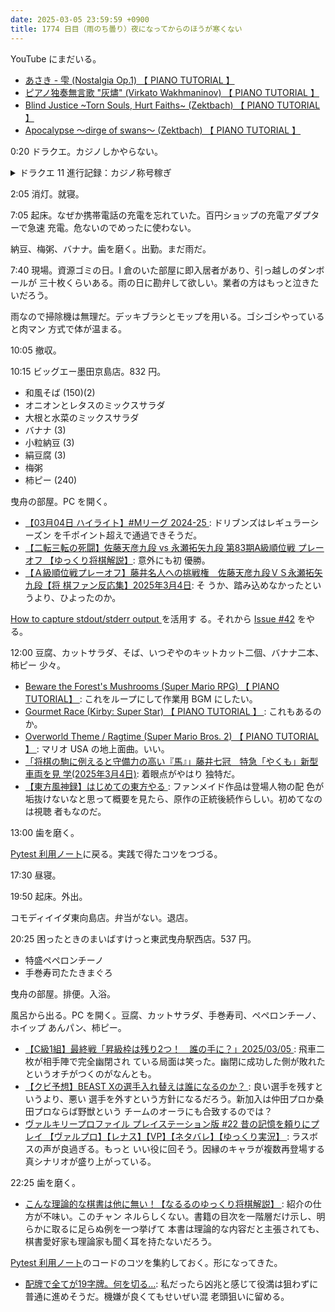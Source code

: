 ```yaml
---
date: 2025-03-05 23:59:59 +0900
title: 1774 日目（雨のち曇り）夜になってからのほうが寒くない
---
```


YouTube にまだいる。

* [あさき - 雫 (Nostalgia Op.1) 【 PIANO TUTORIAL 】](https://www.youtube.com/watch?v=w90PKaBAl44)
* [ピアノ独奏無言歌 "灰燼" (Virkato Wakhmaninov) 【 PIANO TUTORIAL 】](https://www.youtube.com/watch?v=A9940NpSLfc)
* [Blind Justice ~Torn Souls, Hurt Faiths~ (Zektbach) 【 PIANO TUTORIAL 】](https://www.youtube.com/watch?v=uT-sv0QIJiU)
* [Apocalypse ～dirge of swans～ (Zektbach) 【 PIANO TUTORIAL 】](https://www.youtube.com/watch?v=3aWqOeA5JWs)

0:20 ドラクエ。カジノしかやらない。

<details><summary>ドラクエ 11 進行記録：カジノ称号稼ぎ</summary>
<p>グロッタカジノ。画面百分率設定を 65 パーに戻す。
最上階のルーレット六台を一つずつこなしていく。賭け方もいろいろ試す。称号を得ていく。
うち一つは緑称号。</p>

<p>ルーレットの宝箱はジャックポットでない当たりならば普通にコインが 36 戻って来る仕様という理解になった。</p>

<p>そんなこんなでルーレットでジャックポットを二度当て、コインを二百万枚増し。</p>

<p>シメに謎スロットを回して目が疲れる。未だにこの台の詳細を理解していない。
ただ、慣れの問題で百コイン台の一番は目押しが比較的しやすい。</p>
</details>

2:05 消灯。就寝。

7:05 起床。なぜか携帯電話の充電を忘れていた。百円ショップの充電アダプターで急速
充電。危ないのでめったに使わない。

納豆、梅粥、バナナ。歯を磨く。出勤。まだ雨だ。

7:40 現場。資源ゴミの日。I 倉のいた部屋に即入居者があり、引っ越しのダンボールが
三十枚くらいある。雨の日に勘弁して欲しい。業者の方はもっと泣きたいだろう。

雨なので掃除機は無理だ。デッキブラシとモップを用いる。ゴシゴシやっていると肉マン
方式で体が温まる。

10:05 撤収。

10:15 ビッグエー墨田京島店。832 円。

* 和風そば (150)(2)
* オニオンとレタスのミックスサラダ
* 大根と水菜のミックスサラダ
* バナナ (3)
* 小粒納豆 (3)
* 絹豆腐 (3)
* 梅粥
* 柿ピー (240)

曳舟の部屋。PC を開く。

* [【03月04日 ハイライト】#Mリーグ 2024-25
  ](https://www.youtube.com/watch?v=UI0tRhO23wA): ドリブンズはレギュラーシーズン
  を千ポイント超えで通過できそうだ。
* [【二転三転の死闘】佐藤天彦九段 vs 永瀬拓矢九段 第83期A級順位戦 プレーオフ
  【ゆっくり将棋解説】](https://www.youtube.com/watch?v=yrXNdLqQwF4): 意外にも初
  優勝。
* [【Ａ級順位戦プレーオフ】藤井名人への挑戦権　佐藤天彦九段ＶＳ永瀬拓矢九段【将
  棋ファン反応集】2025年3月4日](https://www.youtube.com/watch?v=o_A2sXH8RAs): そ
  うか、踏み込めなかったというより、ひよったのか。

[How to capture stdout/stderr output
](https://docs.pytest.org/en/stable/how-to/capture-stdout-stderr.html) を活用す
る。それから [Issue #42](https://github.com/showa-yojyo/dqutils/issues/42) をや
る。

12:00 豆腐、カットサラダ、そば、いつぞやのキットカット二個、バナナ二本、柿ピー
少々。

* [Beware the Forest's Mushrooms (Super Mario RPG) 【 PIANO TUTORIAL】
  ](https://www.youtube.com/watch?v=AvJxrvr5lRE): これをループにして作業用 BGM
  にしたい。
* [Gourmet Race (Kirby: Super Star) 【 PIANO TUTORIAL 】
  ](https://www.youtube.com/watch?v=UXm2pzmSgvk): これもあるのか。
* [Overworld Theme / Ragtime (Super Mario Bros. 2) 【 PIANO TUTORIAL 】
  ](https://www.youtube.com/watch?v=7No4CriEqUQ): マリオ USA の地上面曲。いい。
* [「将棋の駒に例えると守備力の高い『馬』」藤井七冠　特急「やくも」新型車両を見
  学(2025年3月4日)](https://www.youtube.com/watch?v=T8WCRSezEQc): 着眼点がやはり
  独特だ。
* [【東方風神録】はじめての東方やる
  ](https://www.youtube.com/watch?v=iPxPFqCl52A): ファンメイド作品は登場人物の配
  色が垢抜けないなと思って概要を見たら、原作の正統後続作らしい。初めてなのは視聴
  者もなのだ。

13:00 歯を磨く。

[Pytest 利用ノート][286]に戻る。実践で得たコツをつづる。

17:30 昼寝。

19:50 起床。外出。

コモディイイダ東向島店。弁当がない。退店。

20:25 困ったときのまいばすけっと東武曳舟駅西店。537 円。

* 特盛ペペロンチーノ
* 手巻寿司たたきまぐろ

曳舟の部屋。排便。入浴。

風呂から出る。PC を開く。豆腐、カットサラダ、手巻寿司、ペペロンチーノ、ホイップ
あんパン、柿ピー。

* [【C級1組】最終戦「昇級枠は残り2つ！　誰の手に？」2025/03/05
  ](https://www.youtube.com/watch?v=iMD993YZp0Q): 飛車二枚が相手陣で完全幽閉され
  ている局面は笑った。幽閉に成功した側が敗れたというオチがつくのがなんとも。
* [【クビ予想】BEAST Xの選手入れ替えは誰になるのか？
  ](https://www.youtube.com/watch?v=0PmNw7jgrAU): 良い選手を残すというより、悪い
  選手を外すという方針になるだろう。新加入は仲田プロか桑田プロならば野獣という
  チームのオーラにも合致するのでは？
* [ヴァルキリープロファイル プレイステーション版 #22 昔の記憶を頼りにプレイ
  【ヴァルプロ】【レナス】【VP】【ネタバレ】【ゆっくり実況】
  ](https://www.youtube.com/watch?v=zhFsvpo4kWQ): ラスボスの声が良過ぎる。もっと
  いい役に回そう。因縁のキャラが複数再登場する真シナリオが盛り上がっている。

22:25 歯を磨く。

* [こんな理論的な棋書は他に無い！【なるるのゆっくり将棋解説】
  ](https://www.youtube.com/watch?v=vsJHfrM33cQ): 紹介の仕方が不味い。このチャン
  ネルらしくない。書籍の目次を一階層だけ示し、明らかに取るに足らぬ例を一つ挙げて
  本書は理論的な内容だと主張されても、棋書愛好家も理論家も聞く耳を持たないだろう。

[Pytest 利用ノート][286]のコードのコツを集約しておく。形になってきた。

* [配牌で全てが19字牌。何を切る…](https://www.youtube.com/watch?v=UWyY7wevPIs):
  私だったら凶兆と感じて役満は狙わずに普通に進めそうだ。機嫌が良くてもせいぜい混
  老頭狙いに留める。

[286]: <https://github.com/showa-yojyo/notebook/issues/286>
